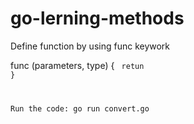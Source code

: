 # go-lerning-methods
Define function by using func keywork

func <functionName>(parameters, type) <return type>{
    <code>
    retun
}



Run the code: go run convert.go 


